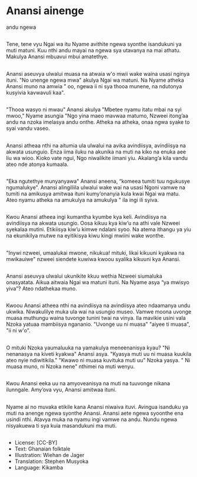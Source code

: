 # Anansi ainenge
andu ngewa

##
Tene, tene vyu Ngai wa itu Nyame
avithite ngewa syonthe isandukuni
ya muti matuni. Kuu nthi andu
mayai na ngewa sya utavanya na
mai athatu. Makulya Anansi
mbuavui mbui amatethye.


##
Anansi aseuvya ulwalui muasa na
atwaia w'o mwii wake waina usasi
nginya ituni.
"No unenge ngewa mwa" akulya
Ngai wa matuni. Na Nyame atheka
Anansi muno na amwia " oo, ngewa
ii ni sya thooa munene, na
ndutonya kusyivia kavwavuli kaa".


##
"Thooa wasyo ni mwau" Anansi
akulya "Mbetee nyamu itatu mbai
na syi mwoo," Nyame asungia "Ngo
yina maeo mavwaa matumo,
Nzweei itong’aa andu na nzoka
imelasya andu onthe.
Atheka na atheka, onaa ngwa syake
to syai vandu vaseo.


##
Anansi atheaa nthi na aitumia ula
ulwalui na avika avindiisya,
avindiisya na akwata usunguio.
Enza iima iluku na akunika na muti
na kiko na enuka aee liu wa wioo.
Kioko vate ngui, Ngo niwalikite
iimani yiu. Akalang’a kila vandu
ateo nde atonya kumaala.


##
"Eka ngutethye munyanyawa"
Anansi aneena, “komeea tumiti tuu
ngukusye ngumalukye". Anansi
alingiliila ulwalui wake wai na usasi
Ngoni vamwe na tumiti na
amikusya amitwaa ituni
kumy’onanyia kula kwai Ngai wa
matu. Ateo nyamu atheka na
amukulya na amukulya " ila ingi ili
syiva.


##
Kwou Anansi atheea ingi kumantha
kyumbe kya keli. Avindiisya na
avindiisya na akwata usungio. Oosa
kikuu kya kiw’u na athi vale Nzweei
syekalaa mutini. Etikiisya kiw’u
kimwe ndalani syoo. Na atema
ithangu ya yiu na ekunikilya mutwe
na eyitikisya kiwu kingi mwiini wake
wonthe.


##
"Inywi nzweei, umaalukai mwone,
nikukua! mituki, likai kikuuni
kyakwa na mwikauiwe" nzweei
siendete kuwiwa kwoou syalika
kikuuni kya Anansi.


##
Anansi aseuvya ulwalui ukunikite
kkuu wethia Nzweei siumaluka
onasyatata. Aikua aitwaia Ngai wa
matuni ituni. Na Nyame asya “ya
mwisyo yiva”? Ateo ndathekaa
muno.


##
Kwoou Anansi atheea nthi na
avindiisya na avindiisya ateo
ndaamanya undu ukwika.
Niwakulilye muka ula wai na
usungio museo.
Vamwe moona uvonge muasa
muthungu waina tuvonge tunini
twai na vinya. Ila mavikie usini vala
Nzoka yatuaa mambiisya ngananio.
"Uvonge uu ni muasa" "aiyee ti
muasa", "ii ni w'o".


##
O mituki Nzoka yaumaluuka na
yamakulya meneenanisya kyau? "Ni
nenanasya na kiveti kyakwa"
Anansi asya. "Kyasya muti uu ni
muasa kuukila ateo nyie
ndiwitikila." "Kwawo ni muasa
kuvituka muti uu" Nzoka yasya. " Ni
muasa muno, ni Nzoka nene"
nthimei na muti wenyu.


##
Kwou Anansi eeka uu na
amyoveanisya na muti na tuuvonge
nikana ilunngale. Amy’ova vyu,
Anansi amitwaa ituni.


##
Nyame ai no muvaka etikile kana
Anansi niwaiva ituvi. Avingua
isanduku ya muti na anenge ngewa
syonthe Anansi. Anansi aete ngewa
syoonthe ena usindi nthi. Atavya
muka na nyamu ingi vamwe na
andu. Nundu ngewa nisyakuewa ti
sya kuia masandukuni ma muti.


##
* License: [CC-BY]
* Text: Ghanaian folktale
* Illustration: Wiehan de Jager
* Translation: Stephen Musyoka
* Language: Kikamba
